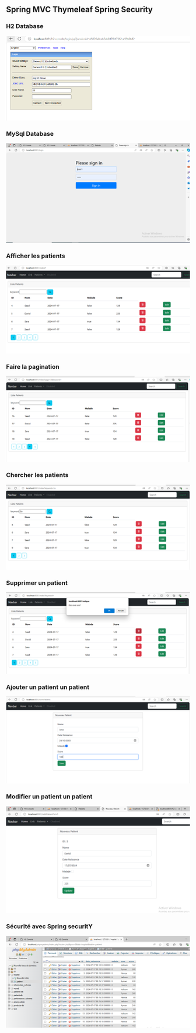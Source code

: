 <h2>Spring MVC Thymeleaf Spring Security</h2>
<h3>H2 Database</h3> 
<img src="captures/1sc.PNG">
<h3>MySql Database</h3>
<img src="captures/3sc.PNG">
<h3>Afficher les patients</h3>
<img src="captures/4sc.PNG">
<h3>Faire la pagination</h3>
<img src="captures/5sc.PNG">
<h3>Chercher les patients</h3>
<img src="captures/6sc.PNG">
<h3>Supprimer un patient</h3>
<img src="captures/7sc.PNG">
<h3>Ajouter un patient un patient</h3>
<img src="captures/8sc.PNG">
<h3>Modifier un patient un patient</h3>
<img src="captures/9sc.PNG">
<h3>Sécurité avec Spring securitY</h3>
<img src="captures/2sc.PNG">






